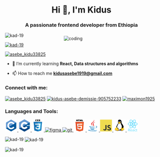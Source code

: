 <h1 align="center">Hi 👋, I'm Kidus</h1>
<h3 align="center">A passionate frontend developer from Ethiopia</h3>

<img align="right" alt="coding" width="300" src="https://physicsgurukul.com/wp-content/uploads/2019/02/character-1.gif" style="margin: 10px">

<p align="left"> <img src="https://komarev.com/ghpvc/?username=kad-19&label=Profile%20views&color=0e75b6&style=flat" alt="kad-19" /> </p>

<p align="left"> <a href="https://github.com/ryo-ma/github-profile-trophy"><img src="https://github-profile-trophy.vercel.app/?username=kad-19" alt="kad-19" /></a> </p>

<p align="left"> <a href="https://twitter.com/asebe_kidu33825" target="blank"><img src="https://img.shields.io/twitter/follow/asebe_kidu33825?logo=twitter&style=for-the-badge" alt="asebe_kidu33825" /></a> </p>

- 🌱 I’m currently learning **React, Data structures and algorithms**

- 📫 How to reach me **kidusasebe1919@gmail.com**

<h3 align="left">Connect with me:</h3>
<p align="left">
<a href="https://twitter.com/asebe_kidu33825" target="blank"><img align="center" src="https://raw.githubusercontent.com/rahuldkjain/github-profile-readme-generator/master/src/images/icons/Social/twitter.svg" alt="asebe_kidu33825" height="30" width="40" /></a>
<a href="https://linkedin.com/in/kidus-asebe-demissie-905752233" target="blank"><img align="center" src="https://raw.githubusercontent.com/rahuldkjain/github-profile-readme-generator/master/src/images/icons/Social/linked-in-alt.svg" alt="kidus-asebe-demissie-905752233" height="30" width="40" /></a>
<a href="https://instagram.com/maximon1925" target="blank"><img align="center" src="https://raw.githubusercontent.com/rahuldkjain/github-profile-readme-generator/master/src/images/icons/Social/instagram.svg" alt="maximon1925" height="30" width="40" /></a>
</p>

<h3 align="left">Languages and Tools:</h3>
<p align="left"> <a href="https://www.cprogramming.com/" target="_blank" rel="noreferrer"> <img src="https://raw.githubusercontent.com/devicons/devicon/master/icons/c/c-original.svg" alt="c" width="40" height="40"/> </a> <a href="https://www.w3schools.com/cpp/" target="_blank" rel="noreferrer"> <img src="https://raw.githubusercontent.com/devicons/devicon/master/icons/cplusplus/cplusplus-original.svg" alt="cplusplus" width="40" height="40"/> </a> <a href="https://www.w3schools.com/css/" target="_blank" rel="noreferrer"> <img src="https://raw.githubusercontent.com/devicons/devicon/master/icons/css3/css3-original-wordmark.svg" alt="css3" width="40" height="40"/> </a> <a href="https://www.figma.com/" target="_blank" rel="noreferrer"> <img src="https://www.vectorlogo.zone/logos/figma/figma-icon.svg" alt="figma" width="40" height="40"/> </a> <a href="https://git-scm.com/" target="_blank" rel="noreferrer"> <img src="https://www.vectorlogo.zone/logos/git-scm/git-scm-icon.svg" alt="git" width="40" height="40"/> </a> <a href="https://www.w3.org/html/" target="_blank" rel="noreferrer"> <img src="https://raw.githubusercontent.com/devicons/devicon/master/icons/html5/html5-original-wordmark.svg" alt="html5" width="40" height="40"/> </a> <a href="https://www.java.com" target="_blank" rel="noreferrer"> <img src="https://raw.githubusercontent.com/devicons/devicon/master/icons/java/java-original.svg" alt="java" width="40" height="40"/> </a> <a href="https://developer.mozilla.org/en-US/docs/Web/JavaScript" target="_blank" rel="noreferrer"> <img src="https://raw.githubusercontent.com/devicons/devicon/master/icons/javascript/javascript-original.svg" alt="javascript" width="40" height="40"/> </a> <a href="https://www.linux.org/" target="_blank" rel="noreferrer"> <img src="https://raw.githubusercontent.com/devicons/devicon/master/icons/linux/linux-original.svg" alt="linux" width="40" height="40"/> </a> <a href="https://reactjs.org/" target="_blank" rel="noreferrer"> <img src="https://raw.githubusercontent.com/devicons/devicon/master/icons/react/react-original-wordmark.svg" alt="react" width="40" height="40"/> </a> </p>

<p><img align="left" src="https://github-readme-stats.vercel.app/api/top-langs?username=kad-19&show_icons=true&locale=en&layout=compact" alt="kad-19" /></p>

<p>&nbsp;<img align="center" src="https://github-readme-stats.vercel.app/api?username=kad-19&show_icons=true&locale=en" alt="kad-19" /></p>

<p><img align="center" src="https://github-readme-streak-stats.herokuapp.com/?user=kad-19&" alt="kad-19" /></p>

